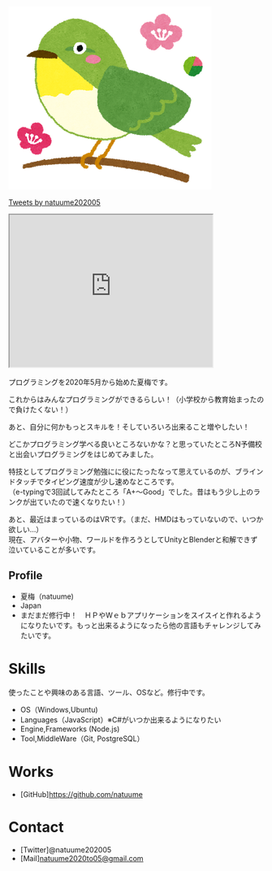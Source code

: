 ![梅とメジロ](uguisu.png)

<a class="twitter-timeline" data-width="300" data-height="300" href="https://twitter.com/natuume202005?ref_src=twsrc%5Etfw">Tweets by natuume202005</a> <script async src="https://platform.twitter.com/widgets.js" charset="utf-8"></script>

<iframe src="https://www.openprocessing.org/sketch/1042454/embed/" width="400" height="300"></iframe>

プログラミングを2020年5月から始めた夏梅です。  

これからはみんなプログラミングができるらしい！（小学校から教育始まったので負けたくない！）

あと、自分に何かもっとスキルを！そしていろいろ出来ること増やしたい！

どこかプログラミング学べる良いところないかな？と思っていたところN予備校と出会いプログラミングをはじめてみました。 


特技としてプログラミング勉強にに役にたったなって思えているのが、ブラインドタッチでタイピング速度が少し速めなところです。  
（e-typingで3回試してみたところ「A+～Good」でした。昔はもう少し上のランクが出ていたので速くなりたい！）  

あと、最近はまっているのはVRです。（まだ、HMDはもっていないので、いつか欲しい…）  
現在、アバターや小物、ワールドを作ろうとしてUnityとBlenderと和解できず泣いていることが多いです。


## Profile
- 夏梅（natuume)  
- Japan  
- まだまだ修行中！　ＨＰやWｅｂアプリケーションをスイスイと作れるようになりたいです。もっと出来るようになったら他の言語もチャレンジしてみたいです。 

# Skills
使ったことや興味のある言語、ツール、OSなど。修行中です。
- OS（Windows,Ubuntu)
- Languages（JavaScript）※C#がいつか出来るようになりたい
- Engine,Frameworks (Node.js) 
- Tool,MiddleWare（Git, PostgreSQL）

# Works
- [GitHub]https://github.com/natuume

# Contact
- [Twitter]@natuume202005 
- [Mail]natuume2020to05@gmail.com

